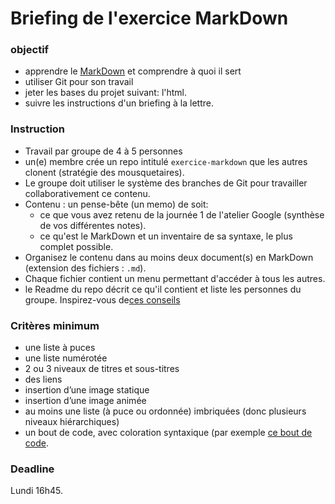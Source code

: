 # Briefing de l'exercice MarkDown

### objectif
- apprendre le [MarkDown](https://guides.github.com/features/mastering-markdown/) et comprendre à quoi il sert
- utiliser Git pour son travail
- jeter les bases du projet suivant: l'html.
- suivre les instructions d'un briefing à la lettre.

### Instruction
- Travail par groupe de 4 à 5 personnes
- un(e) membre crée un repo intitulé `exercice-markdown` que les autres clonent (stratégie des mousquetaires).
- Le groupe doit utiliser le système des branches de Git pour travailler collaborativement ce contenu.
- Contenu : un pense-bête (un memo) de soit:
   - ce que vous avez retenu de la journée 1 de l'atelier Google (synthèse de vos différentes notes).
   - ce qu'est le MarkDown et un inventaire de sa syntaxe, le plus complet possible.
-  Organisez le contenu dans au moins deux document(s) en MarkDown (extension des fichiers : `.md`).
- Chaque fichier contient un menu permettant d'accéder à tous les autres.
- le Readme du repo décrit ce qu'il contient et liste les personnes du groupe. Inspirez-vous de[ces conseils](https://medium.com/becode/comment-faire-un-readme-sur-github-cc11f3df606a)

### Critères minimum
- une liste à puces
- une liste numérotée
- 2 ou 3 niveaux de titres et sous-titres
- des liens
- insertion d’une image statique
- insertion d’une image animée
- au moins une liste (à puce ou ordonnée) imbriquées (donc plusieurs niveaux hiérarchiques)
- un bout de code, avec coloration syntaxique (par exemple [ce bout de code](http://stackoverflow.com/a/1701672/53960).

### Deadline
Lundi 16h45.
